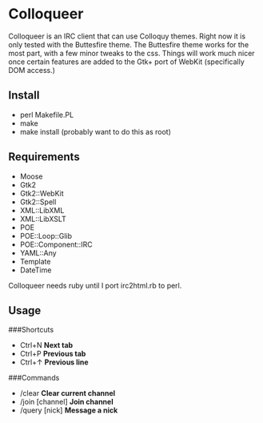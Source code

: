 Colloqueer
==========
Colloqueer is an IRC client that can use Colloquy themes. Right now it is
only tested with the Buttesfire theme. The Buttesfire theme works for the
most part, with a few minor tweaks to the css. Things will work much nicer
once certain features are added to the Gtk+ port of WebKit (specifically DOM
access.)

Install
-------
* perl Makefile.PL
* make
* make install (probably want to do this as root)

Requirements
------------
* Moose
* Gtk2
* Gtk2::WebKit
* Gtk2::Spell
* XML::LibXML
* XML::LibXSLT
* POE
* POE::Loop::Glib
* POE::Component::IRC
* YAML::Any
* Template
* DateTime

Colloqueer needs ruby until I port irc2html.rb to perl.

Usage
-----
###Shortcuts
* Ctrl+N **Next tab**
* Ctrl+P **Previous tab**
* Ctrl+↑ **Previous line**

###Commands
* /clear **Clear current channel**
* /join  [channel] **Join channel**
* /query [nick] **Message a nick**
